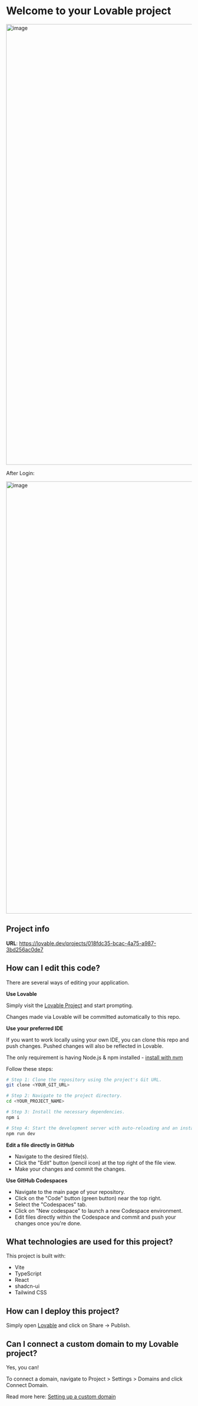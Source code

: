 # Welcome to your Lovable project
<img width="2529" height="1193" alt="image" src="https://github.com/user-attachments/assets/0de199bd-0a6d-49f8-9365-6668417ba8cd" />

After Login:

<img width="2532" height="1170" alt="image" src="https://github.com/user-attachments/assets/a671ea02-1671-45e8-bd3e-0949786be825" />


## Project info

**URL**: https://lovable.dev/projects/018fdc35-bcac-4a75-a987-3bd256ac0de7

## How can I edit this code?

There are several ways of editing your application.

**Use Lovable**

Simply visit the [Lovable Project](https://lovable.dev/projects/018fdc35-bcac-4a75-a987-3bd256ac0de7) and start prompting.

Changes made via Lovable will be committed automatically to this repo.

**Use your preferred IDE**

If you want to work locally using your own IDE, you can clone this repo and push changes. Pushed changes will also be reflected in Lovable.

The only requirement is having Node.js & npm installed - [install with nvm](https://github.com/nvm-sh/nvm#installing-and-updating)

Follow these steps:

```sh
# Step 1: Clone the repository using the project's Git URL.
git clone <YOUR_GIT_URL>

# Step 2: Navigate to the project directory.
cd <YOUR_PROJECT_NAME>

# Step 3: Install the necessary dependencies.
npm i

# Step 4: Start the development server with auto-reloading and an instant preview.
npm run dev
```

**Edit a file directly in GitHub**

- Navigate to the desired file(s).
- Click the "Edit" button (pencil icon) at the top right of the file view.
- Make your changes and commit the changes.

**Use GitHub Codespaces**

- Navigate to the main page of your repository.
- Click on the "Code" button (green button) near the top right.
- Select the "Codespaces" tab.
- Click on "New codespace" to launch a new Codespace environment.
- Edit files directly within the Codespace and commit and push your changes once you're done.

## What technologies are used for this project?

This project is built with:

- Vite
- TypeScript
- React
- shadcn-ui
- Tailwind CSS

## How can I deploy this project?

Simply open [Lovable](https://lovable.dev/projects/018fdc35-bcac-4a75-a987-3bd256ac0de7) and click on Share -> Publish.

## Can I connect a custom domain to my Lovable project?

Yes, you can!

To connect a domain, navigate to Project > Settings > Domains and click Connect Domain.

Read more here: [Setting up a custom domain](https://docs.lovable.dev/tips-tricks/custom-domain#step-by-step-guide)
